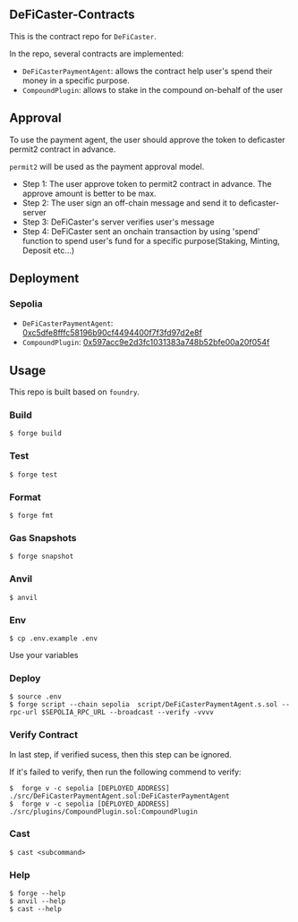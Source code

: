 ## DeFiCaster-Contracts

This is the contract repo for `DeFiCaster`.

In the repo, several contracts are implemented:

- `DeFiCasterPaymentAgent`: allows the contract help user's spend their money in a specific purpose.
- `CompoundPlugin`: allows to stake in the compound on-behalf of the user

## Approval

To use the payment agent, the user should approve the token to deficaster permit2 contract in advance.

`permit2` will be used as the payment approval model.

- Step 1: The user approve token to permit2 contract in advance. The approve amount is better to be max.
- Step 2: The user sign an off-chain message and send it to deficaster-server
- Step 3: DeFiCaster's server verifies user's message
- Step 4: DeFiCaster sent an onchain transaction by using 'spend' function to spend user's fund for a specific purpose(Staking, Minting, Deposit etc...)

## Deployment

### Sepolia

- `DeFiCasterPaymentAgent`: [0xc5dfe8fffc58196b90cf4494400f7f3fd97d2e8f](https://sepolia.etherscan.io/address/0xc5dfe8fffc58196b90cf4494400f7f3fd97d2e8f)
- `CompoundPlugin`: [0x597acc9e2d3fc1031383a748b52bfe00a20f054f](https://sepolia.etherscan.io/address/0x597acc9e2d3fc1031383a748b52bfe00a20f054f)
 
## Usage

This repo is built based on `foundry`.

### Build

```shell
$ forge build
```

### Test

```shell
$ forge test
```

### Format

```shell
$ forge fmt
```

### Gas Snapshots

```shell
$ forge snapshot
```

### Anvil

```shell
$ anvil
```

### Env

```shell
$ cp .env.example .env
```
Use your variables

### Deploy

```shell
$ source .env
$ forge script --chain sepolia  script/DeFiCasterPaymentAgent.s.sol --rpc-url $SEPOLIA_RPC_URL --broadcast --verify -vvvv
```

### Verify Contract

In last step, if verified sucess, then this step can be ignored.

If it's failed to verify, then run the following commend to verify:

```shell
$  forge v -c sepolia [DEPLOYED_ADDRESS] ./src/DeFiCasterPaymentAgent.sol:DeFiCasterPaymentAgent
$  forge v -c sepolia [DEPLOYED_ADDRESS] ./src/plugins/CompoundPlugin.sol:CompoundPlugin
```

### Cast

```shell
$ cast <subcommand>
```

### Help

```shell
$ forge --help
$ anvil --help
$ cast --help
```
